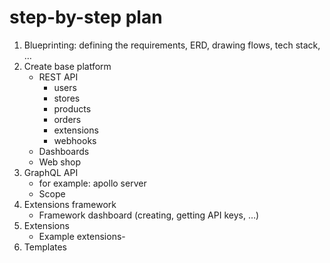 # step-by-step plan

1. Blueprinting: defining the requirements, ERD, drawing flows, tech stack, …
2. Create base platform
    - REST API
        - users
        - stores
        - products
        - orders
        - extensions
        - webhooks
    - Dashboards
    - Web shop
3. GraphQL API
    - for example: apollo server
    - Scope
4. Extensions framework
    - Framework dashboard (creating, getting API keys, …)
5. Extensions
    - Example extensions- 
6. Templates